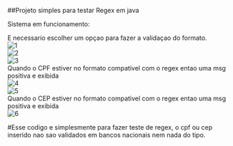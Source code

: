 ##Projeto simples para testar Regex em java

Sistema em funcionamento:

E necessario escolher um opçao para fazer a validaçao do formato.</br>
![1](https://github.com/AndreLuizTDias/Projetos_Simples/assets/109778850/8e5efb90-ea6f-4b02-95d2-56439de4d80b)</br>
![2](https://github.com/AndreLuizTDias/Projetos_Simples/assets/109778850/d882e53f-6f02-45bb-ba36-7f526dcdacbd)</br>
![3](https://github.com/AndreLuizTDias/Projetos_Simples/assets/109778850/685df512-036c-4f54-bc3f-f5db28a701b9)</br>
Quando o CPF estiver no formato compativel com o regex entao uma msg positiva e exibida</br>
![4](https://github.com/AndreLuizTDias/Projetos_Simples/assets/109778850/843ac939-94de-49ca-90ae-990b77891980)</br>
![5](https://github.com/AndreLuizTDias/Projetos_Simples/assets/109778850/6230a453-f8fa-44cf-9c4e-a699cf6f4fcd)</br>
Quando o CEP estiver no formato compativel com o regex entao uma msg positiva e exibida</br>
![6](https://github.com/AndreLuizTDias/Projetos_Simples/assets/109778850/729c82be-4da6-4f0d-9319-034d9c975956)</br>

#Esse codigo e simplesmente para fazer teste de regex, o cpf ou cep inserido nao sao validados em bancos nacionais nem nada do tipo.
